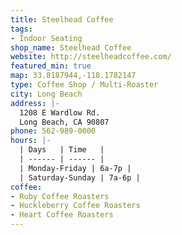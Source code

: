 ```yaml
---
title: Steelhead Coffee
tags:
- Indoor Seating
shop_name: Steelhead Coffee
website: http://steelheadcoffee.com/
featured_min: true
map: 33.8187944,-118.1782147
type: Coffee Shop / Multi-Roaster
city: Long Beach
address: |-
  1208 E Wardlow Rd.
  Long Beach, CA 90807
phone: 562-989-0000
hours: |-
  | Days   | Time   |
  | ------ | ------ |
  | Monday-Friday | 6a-7p |
  | Saturday-Sunday | 7a-6p |
coffee:
- Ruby Coffee Roasters
- Huckleberry Coffee Roasters
- Heart Coffee Roasters
---
```


